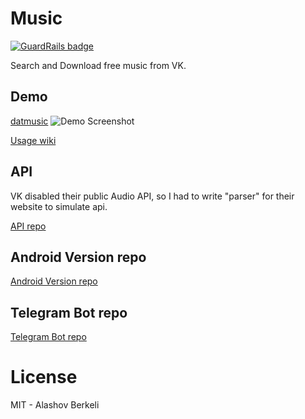 Music
=====

[![GuardRails badge](https://badges.production.guardrails.io/juliendasilva/datmusic.svg)](https://www.guardrails.io)

Search and Download free music from VK.

## Demo
[datmusic](https://datmusic.xyz)
![Demo Screenshot](https://i.imgur.com/LuT7F86.png)

[Usage wiki](https://github.com/alashow/music/wiki)

## API
VK disabled their public Audio API, so I had to write "parser" for their website to simulate api.

[API repo](https://github.com/alashow/datmusic-api)

## Android Version repo
[Android Version repo](https://github.com/alashow/music-android)

## Telegram Bot repo
[Telegram Bot repo](https://github.com/alashow/datmusicbot)

# License
MIT - Alashov Berkeli

